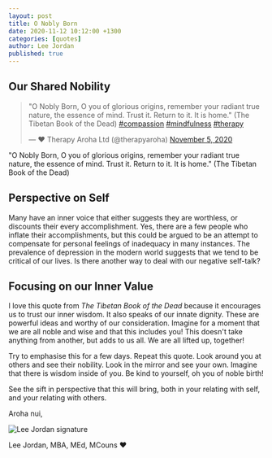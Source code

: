 ```yaml
---
layout: post
title: O Nobly Born
date: 2020-11-12 10:12:00 +1300
categories: [quotes]
author: Lee Jordan
published: true
---
```


<h2>Our Shared Nobility</h2>

<p><blockquote class="twitter-tweet"><p lang="en" dir="ltr">&quot;O Nobly Born, O you of glorious origins, remember your radiant true nature, the essence of mind. Trust it. Return to it. It is home.&quot; (The Tibetan Book of the Dead) <a href="https://twitter.com/hashtag/compassion?src=hash&amp;ref_src=twsrc%5Etfw">#compassion</a> <a href="https://twitter.com/hashtag/mindfulness?src=hash&amp;ref_src=twsrc%5Etfw">#mindfulness</a> <a href="https://twitter.com/hashtag/therapy?src=hash&amp;ref_src=twsrc%5Etfw">#therapy</a></p>&mdash; ❤️ Therapy Aroha Ltd (@therapyaroha) <a href="https://twitter.com/therapyaroha/status/1324453250813235200?ref_src=twsrc%5Etfw">November 5, 2020</a></blockquote> <script async src="https://platform.twitter.com/widgets.js" charset="utf-8"></script> </p>

<p>"O Nobly Born, O you of glorious origins, remember your radiant true nature, the essence of mind. Trust it. Return to it. It is home." (The Tibetan Book of the Dead)</p>

<h2>Perspective on Self</h2>

<p>Many have an inner voice that either suggests they are worthless, or discounts their every accomplishment. Yes, there are a few people who inflate their accomplishments, but this could be argued to be an attempt to compensate for personal feelings of inadequacy in many instances. The prevalence of depression in the modern world suggests that we tend to be critical of our lives. Is there another way to deal with our negative self-talk?</p>

<h2>Focusing on our Inner Value</h2>

<p>I love this quote from <i>The Tibetan Book of the Dead</i> because it encourages us to trust our inner wisdom. It also speaks of our innate dignity. These are powerful ideas and worthy of our consideration. Imagine for a moment that we are all noble and wise and that this includes you! This doesn't take anything from another, but adds to us all. We are all lifted up, together!</p>

<p>Try to emphasise this for a few days. Repeat this quote. Look around you at others and see their nobility. Look in the mirror and see your own. Imagine that there is wisdom inside of you. Be kind to yourself, oh you of noble birth!</p>

<p>See the sift in perspective that this will bring, both in your relating with self, and your relating with others.</p>

<p>Aroha nui,</p>

<img src="https://therapyaroha.co.nz/public/assets/images/lee-jordan.png" alt="Lee Jordan signature">

Lee Jordan, MBA, MEd, MCouns ❤️